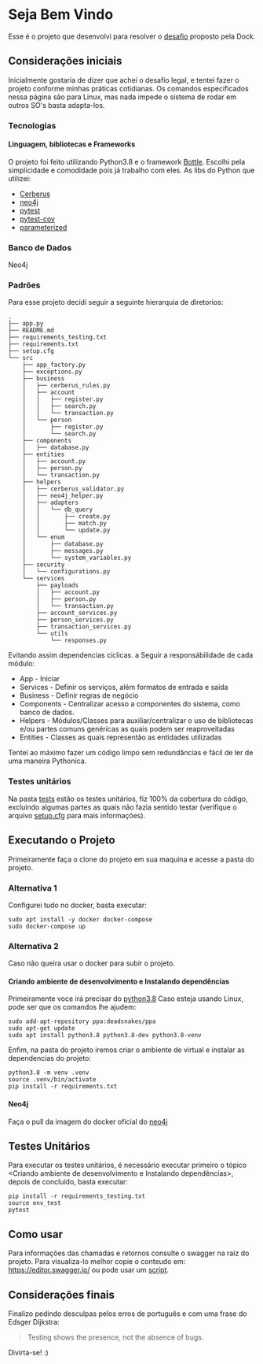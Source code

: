 # Seja Bem Vindo
Esse é o projeto que desenvolvi para resolver o [desafio](https://github.com/pedrohrf/desafio-dev-api-rest) proposto pela Dock.

## Considerações iniciais
Inicialmente gostaria de dizer que achei o desafio legal, e tentei fazer o projeto conforme minhas práticas cotidianas.
Os comandos especificados nessa página são para Linux, mas nada impede o sistema de rodar em outros SO's basta adapta-los.

### Tecnologias

#### Linguagem, bibliotecas e Frameworks
O projeto foi feito utilizando Python3.8 e o framework [Bottle](https://pypi.org/project/bottle/).
Escolhi pela simplicidade e comodidade pois já trabalho com eles.
As libs do Python que utilizei:

* [Cerberus](https://pypi.org/project/Cerberus/)
* [neo4j](https://pypi.org/project/neo4j/)
* [pytest](https://pypi.org/project/pytest/)
* [pytest-cov](https://pypi.org/project/pytest-cov/)
* [parameterized](https://pypi.org/project/parameterized/)


### Banco de Dados
Neo4j

### Padrões
Para esse projeto decidi seguir a seguinte hierarquia de diretorios:
```.tree
.
├── app.py
├── README.md
├── requirements_testing.txt
├── requirements.txt
├── setup.cfg
└── src
    ├── app_factory.py
    ├── exceptions.py
    ├── business
    │   ├── cerberus_rules.py
    │   ├── account
    │   │   ├── register.py
    │   │   ├── search.py
    │   │   └── transaction.py
    │   └── person
    │       ├── register.py
    │       └── search.py
    ├── components
    │   ├── database.py
    ├── entities
    │   ├── account.py
    │   ├── person.py
    │   └── transaction.py
    ├── helpers
    │   ├── cerberus_validator.py
    │   ├── neo4j_helper.py
    │   ├── adapters
    │   │   └── db_query
    │   │       ├── create.py
    │   │       ├── match.py
    │   │       └── update.py
    │   └── enum
    │       ├── database.py
    │       ├── messages.py
    │       └── system_variables.py
    ├── security
    │   └── configurations.py
    └── services
        ├── payloads
        │   ├── account.py
        │   ├── person.py
        │   └── transaction.py
        ├── account_services.py
        ├── person_services.py
        ├── transaction_services.py
        └── utils
            └── responses.py
```
Evitando assim dependencias cíclicas. a Seguir a responsábilidade de cada módulo:
* App - Iniciar
* Services - Definir os serviços, além formatos de entrada e saída
* Business - Definir regras de negócio
* Components - Centralizar acesso a componentes do sistema, como banco de dados.
* Helpers - Módulos/Classes para auxiliar/centralizar o uso de bibliotecas e/ou partes comuns genéricas as quais podem ser reaproveitadas 
* Entities - Classes as quais representão as entidades utilizadas

Tentei ao máximo fazer um código limpo sem redundâncias e fácil de ler de uma maneira Pythonica.

### Testes unitários
Na pasta [tests](https://github.com/pedrohrf/desafio-dev-api-rest/tree/master/dosafio/tests) 
estão os testes unitários, fiz 100% da cobertura do código, excluindo algumas partes as quais
não fazia sentido testar (verifique o arquivo [setup.cfg](https://github.com/pedrohrf/desafio-dev-api-rest/blob/master/dosafio/setup.cfg) 
para mais informações).

## Executando o Projeto
Primeiramente faça o clone do projeto em sua maquina e acesse a pasta do projeto.

### Alternativa 1
Configurei tudo no docker, basta executar:
```
sudo apt install -y docker docker-compose
sudo docker-compose up
```

### Alternativa 2
Caso não queira usar o docker para subir o projeto.
#### Criando ambiente de desenvolvimento e Instalando dependências
Primeiramente voce irá precisar do [python3.8](https://www.python.org/downloads/release/python-388/)
Caso esteja usando Linux, pode ser que os comandos lhe ajudem:
```
sudo add-apt-repository ppa:deadsnakes/ppa
sudo apt-get update
sudo apt install python3.8 python3.8-dev python3.8-venv 
```
Enfim, na pasta do projeto iremos criar o ambiente de virtual e instalar as dependencias do projeto:
```
python3.8 -m venv .venv
source .venv/bin/activate
pip install -r requirements.txt
```

#### Neo4j
Faça o pull da imagem do docker oficial do [neo4j](https://hub.docker.com/_/neo4j)

## Testes Unitários
Para executar os testes unitários, é necessário executar primeiro o tópico 
<Criando ambiente de desenvolvimento e Instalando dependências>, depois de concluído, basta executar:
```
pip install -r requirements_testing.txt
source env_test
pytest
```

## Como usar 
Para informações das chamadas e retornos consulte o swagger na raiz do projeto. Para visualiza-lo melhor 
copie o conteudo em: https://editor.swagger.io/ ou pode usar um [script](https://gist.github.com/oseiskar/dbd51a3727fc96dcf5ed189fca491fb3).

## Considerações finais
Finalizo pedindo desculpas pelos erros de português e com uma frase do Edsger Dijkstra: 
> Testing shows the presence, not the absence of bugs.

Divirta-se! :)